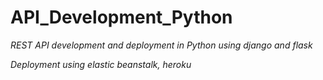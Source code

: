 # API_Development_Python

*REST API development and deployment in Python using django and flask*

*Deployment using elastic beanstalk, heroku*

